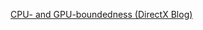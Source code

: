 [CPU- and GPU-boundedness (DirectX Blog)](https://devblogs.microsoft.com/directx/cpu-and-gpu-boundedness/)  
